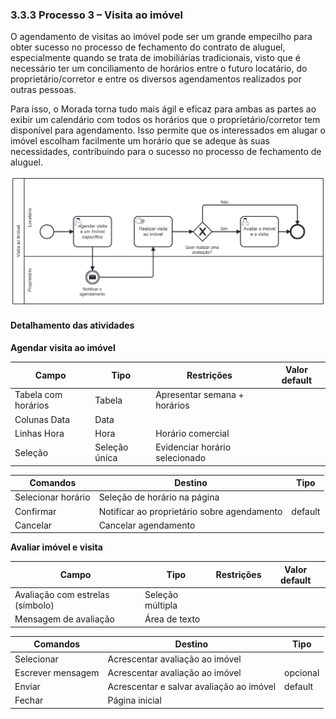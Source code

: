 ### 3.3.3 Processo 3 – Visita ao imóvel

O agendamento de visitas ao imóvel pode ser um grande empecilho para obter sucesso no processo de fechamento do contrato de aluguel, especialmente quando se trata de imobiliárias tradicionais, visto que é necessário ter um conciliamento de horários entre o futuro locatário, do proprietário/corretor e entre os diversos agendamentos realizados por outras pessoas.

Para isso, o Morada torna tudo mais ágil e eficaz para ambas as partes ao exibir um calendário com todos os horários que o proprietário/corretor tem disponível para agendamento. Isso permite que os interessados em alugar o imóvel escolham facilmente um horário que se adeque às suas necessidades, contribuindo para o sucesso no processo de fechamento de aluguel.

![Processo 3 - Visita ao imóvel](images/processo-3.png "Modelo BPMN do Processo 3.")

#### Detalhamento das atividades

**Agendar visita ao imóvel**

| **Campo**           | **Tipo**         | **Restrições**                 | **Valor default** |
| ---                 | ---              | ---                            | ---               |
| Tabela com horários | Tabela           | Apresentar semana + horários   |                   |
| Colunas Data        | Data             |                                |                   |
| Linhas Hora         | Hora             | Horário comercial              |                   |
| Seleção             | Seleção única    | Evidenciar horário selecionado |                   |


| **Comandos**         |  **Destino**                                | **Tipo** |
| ---                  | ---                                         | ---      |
| Selecionar horário   | Seleção de horário na página                |          |
| Confirmar            | Notificar ao proprietário sobre agendamento | default  |
| Cancelar             | Cancelar agendamento                        |          |


**Avaliar imóvel e visita**

| **Campo**                        | **Tipo**         | **Restrições** | **Valor default** |
| ---                              | ---              | ---            | ---               |
| Avaliação com estrelas (símbolo) | Seleção múltipla |                |                   |
| Mensagem de avaliação            | Área de texto    |                |                   |

| **Comandos**         |  **Destino**                             | **Tipo**          |
| ---                  | ---                                      | ---               |
| Selecionar           | Acrescentar avaliação ao imóvel          |                   |
| Escrever mensagem    | Acrescentar avaliação ao imóvel          | opcional          |
| Enviar               | Acrescentar e salvar avaliação ao imóvel | default           |
| Fechar               | Página inicial                           |                   |
